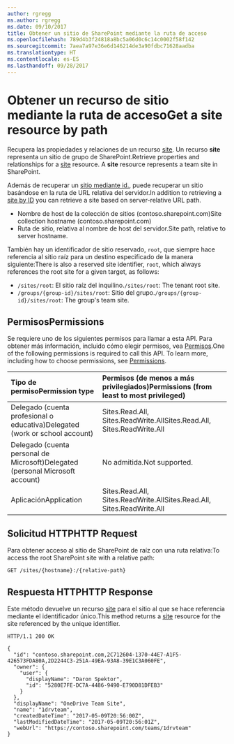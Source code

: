 ```yaml
---
author: rgregg
ms.author: rgregg
ms.date: 09/10/2017
title: Obtener un sitio de SharePoint mediante la ruta de acceso
ms.openlocfilehash: 789d4b3f24818a8bc5a06d0c6c14c0002f58f142
ms.sourcegitcommit: 7aea7a97e36e6d146214de3a90fdbc71628aadba
ms.translationtype: HT
ms.contentlocale: es-ES
ms.lasthandoff: 09/28/2017
---
```

# <a name="get-a-site-resource-by-path"></a><span data-ttu-id="128bd-102">Obtener un recurso de sitio mediante la ruta de acceso</span><span class="sxs-lookup"><span data-stu-id="128bd-102">Get a site resource by path</span></span>

<span data-ttu-id="128bd-p101">Recupera las propiedades y relaciones de un recurso [site][]. Un recurso **site** representa un sitio de grupo de SharePoint.</span><span class="sxs-lookup"><span data-stu-id="128bd-p101">Retrieve properties and relationships for a [site][] resource. A **site** resource represents a team site in SharePoint.</span></span>

[site]: ../resources/site.md

<span data-ttu-id="128bd-106">Además de recuperar un [sitio mediante id.](site_get.md), puede recuperar un sitio basándose en la ruta de URL relativa del servidor.</span><span class="sxs-lookup"><span data-stu-id="128bd-106">In addition to retrieving a [site by ID](site_get.md) you can retrieve a site based on server-relative URL path.</span></span>

* <span data-ttu-id="128bd-107">Nombre de host de la colección de sitios (contoso.sharepoint.com)</span><span class="sxs-lookup"><span data-stu-id="128bd-107">Site collection hostname (contoso.sharepoint.com)</span></span>
* <span data-ttu-id="128bd-108">Ruta de sitio, relativa al nombre de host del servidor.</span><span class="sxs-lookup"><span data-stu-id="128bd-108">Site path, relative to server hostname.</span></span>

<span data-ttu-id="128bd-109">También hay un identificador de sitio reservado, `root`, que siempre hace referencia al sitio raíz para un destino especificado de la manera siguiente:</span><span class="sxs-lookup"><span data-stu-id="128bd-109">There is also a reserved site identifier, `root`, which always references the root site for a given target, as follows:</span></span>

* <span data-ttu-id="128bd-110">`/sites/root`: El sitio raíz del inquilino.</span><span class="sxs-lookup"><span data-stu-id="128bd-110">`/sites/root`: The tenant root site.</span></span>
* <span data-ttu-id="128bd-111">`/groups/{group-id}/sites/root`: Sitio del grupo.</span><span class="sxs-lookup"><span data-stu-id="128bd-111">`/groups/{group-id}/sites/root`: The group's team site.</span></span>

## <a name="permissions"></a><span data-ttu-id="128bd-112">Permisos</span><span class="sxs-lookup"><span data-stu-id="128bd-112">Permissions</span></span>

<span data-ttu-id="128bd-p102">Se requiere uno de los siguientes permisos para llamar a esta API. Para obtener más información, incluido cómo elegir permisos, vea [Permisos](../../../concepts/permissions_reference.md).</span><span class="sxs-lookup"><span data-stu-id="128bd-p102">One of the following permissions is required to call this API. To learn more, including how to choose permissions, see [Permissions](../../../concepts/permissions_reference.md).</span></span>

|<span data-ttu-id="128bd-115">Tipo de permiso</span><span class="sxs-lookup"><span data-stu-id="128bd-115">Permission type</span></span>      | <span data-ttu-id="128bd-116">Permisos (de menos a más privilegiados)</span><span class="sxs-lookup"><span data-stu-id="128bd-116">Permissions (from least to most privileged)</span></span>              |
|:--------------------|:---------------------------------------------------------|
|<span data-ttu-id="128bd-117">Delegado (cuenta profesional o educativa)</span><span class="sxs-lookup"><span data-stu-id="128bd-117">Delegated (work or school account)</span></span> | <span data-ttu-id="128bd-118">Sites.Read.All, Sites.ReadWrite.All</span><span class="sxs-lookup"><span data-stu-id="128bd-118">Sites.Read.All, Sites.ReadWrite.All</span></span>    |
|<span data-ttu-id="128bd-119">Delegado (cuenta personal de Microsoft)</span><span class="sxs-lookup"><span data-stu-id="128bd-119">Delegated (personal Microsoft account)</span></span> | <span data-ttu-id="128bd-120">No admitida.</span><span class="sxs-lookup"><span data-stu-id="128bd-120">Not supported.</span></span>    |
|<span data-ttu-id="128bd-121">Aplicación</span><span class="sxs-lookup"><span data-stu-id="128bd-121">Application</span></span> | <span data-ttu-id="128bd-122">Sites.Read.All, Sites.ReadWrite.All</span><span class="sxs-lookup"><span data-stu-id="128bd-122">Sites.Read.All, Sites.ReadWrite.All</span></span> |

## <a name="http-request"></a><span data-ttu-id="128bd-123">Solicitud HTTP</span><span class="sxs-lookup"><span data-stu-id="128bd-123">HTTP Request</span></span>

<span data-ttu-id="128bd-124">Para obtener acceso al sitio de SharePoint de raíz con una ruta relativa:</span><span class="sxs-lookup"><span data-stu-id="128bd-124">To access the root SharePoint site with a relative path:</span></span>

<!-- { "blockType": "request", "name": "get-site-by-hostname-and-path", "scopes": "service.sharepoint sites.read.all" } -->

```http
GET /sites/{hostname}:/{relative-path}
```

## <a name="http-response"></a><span data-ttu-id="128bd-125">Respuesta HTTP</span><span class="sxs-lookup"><span data-stu-id="128bd-125">HTTP Response</span></span>

<span data-ttu-id="128bd-126">Este método devuelve un recurso [site][] para el sitio al que se hace referencia mediante el identificador único.</span><span class="sxs-lookup"><span data-stu-id="128bd-126">This method returns a [site][] resource for the site referenced by the unique identifier.</span></span>

<!-- { "blockType": "response", "truncated": true, "@odata.type": "microsoft.graph.site" } -->

```http
HTTP/1.1 200 OK

{
  "id": "contoso.sharepoint.com,2C712604-1370-44E7-A1F5-426573FDA80A,2D2244C3-251A-49EA-93A8-39E1C3A060FE",
  "owner": {
    "user": { 
      "displayName": "Daron Spektor",
      "id": "5280E7FE-DC7A-4486-9490-E790D81DFEB3"
    }
  },
  "displayName": "OneDrive Team Site",
  "name": "1drvteam",
  "createdDateTime": "2017-05-09T20:56:00Z",
  "lastModifiedDateTime": "2017-05-09T20:56:01Z",
  "webUrl": "https://contoso.sharepoint.com/teams/1drvteam"
}
```

<!-- {
  "type": "#page.annotation",
  "description": "",
  "keywords": "",
  "section": "documentation",
  "tocPath": "Sites/Get by path"
} -->
